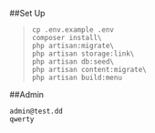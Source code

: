 ##Set Up
>```\
>cp .env.example .env
>composer install\
>php artisan:migrate\
>php artisan storage:link\
>php artisan db:seed\
>php artisan content:migrate\
>php artisan build:menu

##Admin
```
admin@test.dd
qwerty
```
